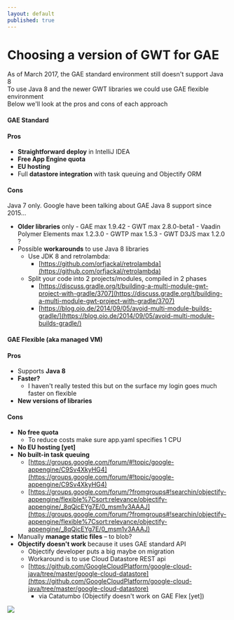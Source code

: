 ```yaml
---
layout: default
published: true
---
```


# [](#header-1)Choosing a version of GWT for GAE

As of March 2017, the GAE standard environment still doesn't support Java 8  
To use Java 8 and the newer GWT libraries we could use GAE flexible environment  
Below we'll look at the pros and cons of each approach  
    
#### [](#header-2)GAE Standard
    
#### [](#header-3)Pros  
- **Straightforward deploy** in IntelliJ IDEA
- **Free App Engine quota**
- **EU hosting**
- Full **datastore integration** with task queuing and Objectify ORM

#### [](#header-3)Cons
Java 7 only. Google have been talking about GAE Java 8 support since 2015...
- **Older libraries** only
    	- GAE max 1.9.42
    	- GWT max 2.8.0-beta1
    	- Vaadin Polymer Elements max 1.2.3.0
    	- GWTP max 1.5.3
    	- GWT D3JS max 1.2.0 ?
- Possible **workarounds** to use Java 8 libraries
    - Use JDK 8 and retrolambda: 
    	- [https://github.com/orfjackal/retrolambda](https://github.com/orfjackal/retrolambda)
    - Split your code into 2 projects/modules, compiled in 2 phases
    	- [https://discuss.gradle.org/t/building-a-multi-module-gwt-project-with-gradle/3707](https://discuss.gradle.org/t/building-a-multi-module-gwt-project-with-gradle/3707)
    	- [https://blog.oio.de/2014/09/05/avoid-multi-module-builds-gradle/](https://blog.oio.de/2014/09/05/avoid-multi-module-builds-gradle/)
    
#### [](#header-2)GAE Flexible (aka managed VM)
    
#### [](#header-3)Pros  
- Supports **Java 8**  
- **Faster?** 
	- I haven't really tested this but on the surface my login goes much faster on flexible  
- **New versions of libraries**    
    
#### [](#header-3)Cons 
- **No free quota**
	- To reduce costs make sure app.yaml specifies 1 CPU
- **No EU hosting [yet]**
- **No built-in task queuing**
  - [https://groups.google.com/forum/#!topic/google-appengine/C9Sv4XkyHG4](https://groups.google.com/forum/#!topic/google-appengine/C9Sv4XkyHG4)
  - [https://groups.google.com/forum/?fromgroups#!searchin/objectify-appengine/flexible%7Csort:relevance/objectify-appengine/_8qQicEYg7E/0_msm1v3AAAJ](https://groups.google.com/forum/?fromgroups#!searchin/objectify-appengine/flexible%7Csort:relevance/objectify-appengine/_8qQicEYg7E/0_msm1v3AAAJ)
- Manually **manage static files** – to blob?
- **Objectify doesn't work** because it uses GAE standard API
  - Objectify developer puts a big maybe on migration
  - Workaround is to use Cloud Datastore REST api
  - [https://github.com/GoogleCloudPlatform/google-cloud-java/tree/master/google-cloud-datastore](https://github.com/GoogleCloudPlatform/google-cloud-java/tree/master/google-cloud-datastore)
    - via Catatumbo (Objectify doesn't work on GAE Flex [yet])

![](https://assets-cdn.github.com/images/icons/emoji/octocat.png)
